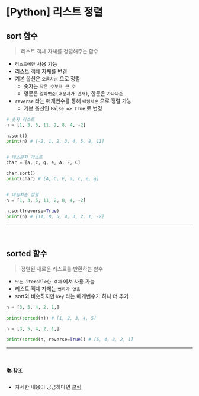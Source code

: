 # [Python] 리스트 정렬

## **sort 함수**

> 리스트 객체 자체를 정렬해주는 함수

- `리스트에만` 사용 가능
- 리스트 객체 자체를 변경
- 기본 옵션은 `오름차순` 으로 정렬
  - 숫자는 `작은 수부터 큰 수`
  - 영문은 `알파벳순(대문자가 먼저)`, 한문은 `가나다순`
- `reverse` 라는 매개변수를 통해 `내림차순` 으로 정렬 가능
  - 기본 옵션인 `False => True` 로 변경

```python
# 숫자 리스트
n = [1, 3, 5, 11, 2, 8, 4, -2]

n.sort()
print(n) # [-2, 1, 2, 3, 4, 5, 8, 11]


# 대소문자 리스트
char = [a, c, g, e, A, F, C]

char.sort()
print(char) # [A, C, F, a, c, e, g]


# 내림차순 정렬
n = [1, 3, 5, 11, 2, 8, 4, -2]

n.sort(reverse=True)
print(n) # [11, 8, 5, 4, 3, 2, 1, -2]
```

---

<br />

## **sorted 함수**

> 정렬된 새로운 리스트를 반환하는 함수

- `모든 iterable한 객체` 에서 사용 가능
- 리스트 객체 자체는 `변화가 없음`
- sort와 비슷하지만 `key` 라는 매개변수가 하나 더 추가

```python
n = [3, 5, 4, 2, 1,]

print(sorted(n)) # [1, 2, 3, 4, 5]

n = [3, 5, 4, 2, 1,]

print(sorted(n, reverse=True)) # [5, 4, 3, 2, 1]
```

---

<br />

#### 📚 참조

- 자세한 내용이 궁금하다면 [클릭](https://docs.python.org/ko/3/howto/sorting.html)
